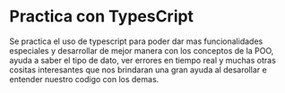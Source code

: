 # Practica con TypesCript

Se practica el uso de typescript para poder dar mas funcionalidades especiales y desarrollar de mejor manera con los conceptos de la POO, ayuda a saber el tipo de dato, ver errores en tiempo real y muchas otras cositas interesantes que nos brindaran una gran ayuda al desarollar e entender nuestro codigo con los demas.
